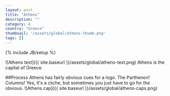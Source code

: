 ```yaml
---
layout: post
title: "Athens"
description: ""
category: A
country: "Greece"
thumbnail: '/assets/global/athens-thumb.png'
tags: []
---
```

{% include JB/setup %}

![Athens text]({{ site.baseurl }}/assets/global/athens-text.png)
Athens is the capital of Greece.

##Process
Athens has fairly obvious cues for a logo. The Parthenon! Columns! Yes, it's a cliche, but sometimes you just have to go for the obvious.
![Athens cap]({{ site.baseurl }}/assets/global/athens-caps.png)
